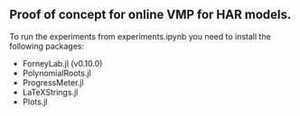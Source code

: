 ## Proof of concept for online VMP for HAR models.
To run the experiments from experiments.ipynb you need to install the following packages:
- ForneyLab.jl (v0.10.0)
- PolynomialRoots.jl
- ProgressMeter.jl
- LaTeXStrings.jl
- Plots.jl
